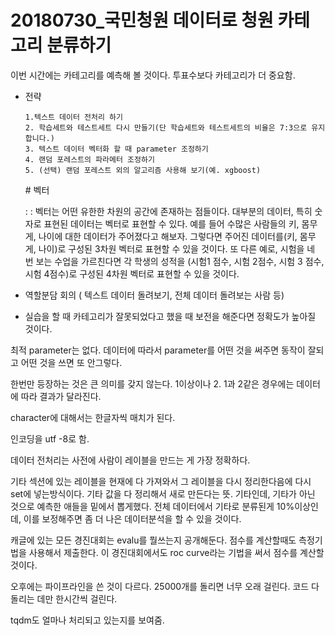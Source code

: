 # 20180730_국민청원 데이터로 청원 카테고리 분류하기

이번 시간에는 카테고리를 예측해 볼 것이다. 투표수보다 카테고리가 더 중요함. 

- 전략 

  ```
  1.텍스트 데이터 전처리 하기
  2. 학습세트와 테스트세트 다시 만들기(단 학습세트와 테스트세트의 비율은 7:3으로 유지합니다.)
  3. 텍스트 데이터 벡터화 할 때 parameter 조정하기
  4. 랜덤 포레스트의 파라메터 조정하기
  5. (선택) 랜덤 포레스트 외의 알고리즘 사용해 보기(예. xgboost)
  
  ```

  \# 벡터 

  : : 벡터는 어떤 유한한 차원의 공간에 존재하는 점들이다. 대부분의 데이터, 특히 숫자로 표현된 데이터는 벡터로 표현할 수 있다. 예를 들어 수많은 사람들의 키, 몸무게, 나이에 대한 데이터가 주어졌다고 해보자. 그렇다면 주어진 데이터를(키, 몸무게, 나이)로 구성된 3차원 벡터로 표현할 수 있을 것이다. 또 다른 예로, 시험을 네 번 보는 수업을 가르친다면 각 학생의 성적을 (시험1 점수, 시험 2점수, 시험 3 점수, 시험 4점수)로 구성된 4차원 벡터로 표현할 수 있을 것이다. 

  

- 역할분담 회의 ( 텍스트 데이터 돌려보기, 전체 데이터 돌려보는 사람 등)

- 실습을 할 때 카테고리가 잘못되었다고 했을 때 보전을 해준다면 정확도가 높아질 것이다. 



최적 parameter는 없다. 데이터에 따라서 parameter를 어떤 것을 써주면 동작이 잘되고 어떤 것을 쓰면 또 안그렇다. 

한번만 등장하는 것은 큰 의미를 갖지 않는다. 1이상이나 2. 1과 2같은 경우에는 데이터에 따라 결과가 달라진다. 

character에 대해서는 한글자씩 매치가 된다. 

인코딩을 utf -8로 함. 

데이터 전처리는 사전에 사람이 레이블을 만드는 게 가장 정확하다. 

기타 섹션에 있는 레이블을 현재에 다 가져와서 그 레이블을 다시 정리한다음에 다시 set에 넣는방식이다. 기타 값을 다 정리해서 새로 만든다는 뜻. 기타인데, 기타가 아닌 것으로 예측한 애들을 밑에서 뽑게했다. 전체 데이터에서 기타로 분류된게 10%이상인데, 이를 보정해주면 좀 더 나은 데이터분석을 할 수 있을 것이다. 

캐글에 있는 모든 경진대회는 evalu를 뭘쓰는지 공개해둔다. 점수를 계산할때도 측정기법을 사용해서 제출한다. 이 경진대회에서도 roc curve라는 기법을 써서 점수를 계산할 것이다. 

오후에는 파이프라인을 쓴 것이 다르다. 25000개를 돌리면 너무 오래 걸린다. 코드 다 돌리는 데만 한시간씩 걸린다. 

tqdm도 얼마나 처리되고 있는지를 보여줌. 